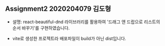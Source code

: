 ## Assignment2 2020204079 김도형
* 설명: react-beautiful-dnd 라이브러리를 활용하여 '드래그 앤 드랍으로 리스트의 순서 바꾸기'를 구현하였습니다.

* vite로 생성한 프로젝트라 배포파일이 build가 아닌 dist입니다.